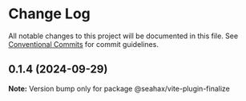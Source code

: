 # Change Log

All notable changes to this project will be documented in this file.
See [Conventional Commits](https://conventionalcommits.org) for commit guidelines.

## 0.1.4 (2024-09-29)

**Note:** Version bump only for package @seahax/vite-plugin-finalize
